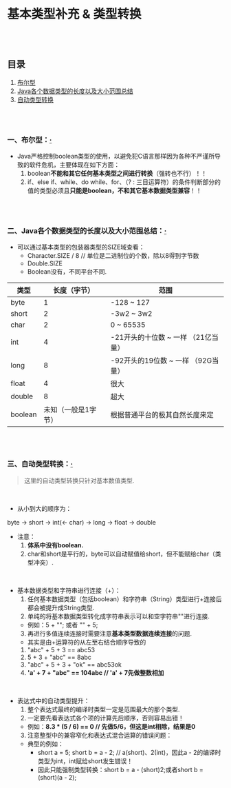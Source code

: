 # 基本类型补充 & 类型转换

<br><br>

## 目录

1. [布尔型]()
2. [Java各个数据类型的长度以及大小范围总结]()
3. [自动类型转换]()

<br><br>

### 一、布尔型：[·](#目录)

- Java严格控制boolean类型的使用，以避免犯C语言那样因为各种不严谨所导致的软件危机，主要体现在如下方面：
  1. boolean**不能和其它任何基本类型之间进行转换**（强转也不行）！！
  2. if、else if、while、do while、for、（? : 三目运算符）的条件判断部分的值的类型必须且**只能是boolean，不和其它基本数据类型兼容**！！

<br><br>

### 二、Java各个数据类型的长度以及大小范围总结：[·](#目录)

- 可以通过基本类型的包装器类型的SIZE域查看：
  - Character.SIZE / 8   // 单位是二进制位的个数，除以8得到字节数
  - Double.SIZE
  - Boolean没有，不同平台不同.

| 类型 | 长度（字节）| 范围 |
| --- | --- | --- |
| byte | 1 | -128 ~ 127 |
| short | 2 | -3w2 ~ 3w2 |
| char | 2 | 0 ~ 65535 |
| int | 4 | -21开头的十位数 ~ 一样 （21亿当量）|
| long | 8 | -92开头的19位数 ~ 一样 （92G当量）|
| float | 4 | 很大 |
| double | 8 | 超大 |
| boolean | 未知（一般是1字节）| 根据普通平台的极其自然长度来定 |

<br><br>

### 三、自动类型转换：[·](#目录)
> 这里的自动类型转换只针对基本数值类型.

<br>

- 从小到大的顺序为：

byte -> short -> int(<- char) -> long -> float -> double

- 注意：
  1. **体系中没有boolean.**
  2. char和short是平行的，byte可以自动赋值给short，但不能赋给char（类型冲突）.

<br>

- 基本数据类型和字符串进行连接（+）：
  1. 任何基本数据类型（包括boolean）和字符串（String）类型进行+连接后都会被提升成String类型.
  2. 单纯的将基本数据类型转化成字符串表示可以和空字符串""进行连接.
    - 例如：5 + ""; 或者 "" + 5;
  3. 再进行多值连续连接时需要注意**基本类型数据连续连接**的问题.
    - 其实是由+运算符的从左至右结合顺序导致的
    1. "abc" + 5 + 3  ==  abc53  
    2. 5 + 3 + "abc"  ==  8abc
    3. "abc" + 5 + 3 + "ok"  ==  abc53ok
    4. **'a' + 7 + "abc"  ==  104abc   // 'a' + 7先做整数相加**

<br>

- 表达式中的自动类型提升：
  1. 整个表达式最终的编译时类型一定是范围最大的那个类型.
  2. 一定要先看表达式各个项的计算先后顺序，否则容易出错！
    - 例如：**8.3 * (5 / 6)  ==  0   // 先做5/6，但这是int相除，结果是0**
  3. 注意整型中的兼容窄化和表达式混合运算的错误问题：
    - 典型的例如：
      - short a = 5; short b = a - 2;  // a(short)、2(int)，因此a - 2的编译时类型为int，int赋给short发生错误！
      - 因此只能强制类型转换：short b = a - (short)2;或者short b = (short)(a - 2);
